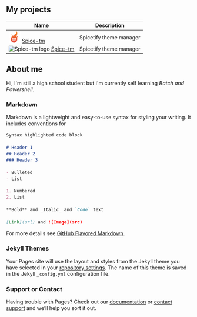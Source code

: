 ## My projects
Name | Description
---- | -----------
![Spice-tm logo](https://raw.githubusercontent.com/baikil/spice-tm/main/spice-tm_32px.png) [Spice-tm](https://github.com/baikil/spice-tm) | Spicetify theme manager
![Spice-tm logo](https://raw.githubusercontent.com/baikil/anime/main/spice-tm_32px.png) [Spice-tm](https://github.com/baikil/spice-tm) | Spicetify theme manager

## About me

Hi, I'm still a high school student but I'm currently self learning _Batch and Powershell_.
### Markdown

Markdown is a lightweight and easy-to-use syntax for styling your writing. It includes conventions for

```markdown
Syntax highlighted code block

# Header 1
## Header 2
### Header 3

- Bulleted
- List

1. Numbered
2. List

**Bold** and _Italic_ and `Code` text

[Link](url) and ![Image](src)
```

For more details see [GitHub Flavored Markdown](https://guides.github.com/features/mastering-markdown/).

### Jekyll Themes

Your Pages site will use the layout and styles from the Jekyll theme you have selected in your [repository settings](https://github.com/baikil/baikil.github.io/settings/pages). The name of this theme is saved in the Jekyll `_config.yml` configuration file.

### Support or Contact

Having trouble with Pages? Check out our [documentation](https://docs.github.com/categories/github-pages-basics/) or [contact support](https://support.github.com/contact) and we’ll help you sort it out.
